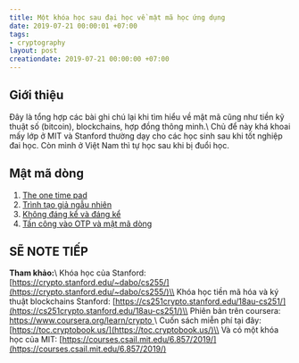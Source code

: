 ```yaml
---
title: Một khóa học sau đại học về mật mã học ứng dụng
date: 2019-07-21 00:00:01 +07:00
tags:
- cryptography
layout: post
creationdate: 2019-07-21 00:00:00 +07:00
---
```


## Giới thiệu

Đây là tổng hợp các bài ghi chú lại khi tìm hiểu về mật mã cũng như tiền kỹ thuật số (bitcoin), blockchains, hợp đồng thông minh.\\
Chủ để này khá khoai mấy lớp ở MIT và Stanford thường dạy cho các học sinh sau khi tốt nghiệp đai học. Còn mình ở Việt Nam thì tự học sau khi bị đuổi học.

## Mật mã dòng

1. [The one time pad](https://x3pi.github.io/reveal/crypto/01-otp.html)
2. [Trình tạo giả ngẫu nhiên](https://x3pi.github.io/reveal/crypto/02-prg.html)
3. [Không đáng kể và đáng kể](https://x3pi.github.io/reveal/crypto/03-n&nn.html)
4. [Tấn công vào OTP và mật mã dòng](https://x3pi.github.io/reveal/crypto/04-attacks-otp.html)



## SẼ NOTE TIẾP

**Tham khảo:**\\
Khóa học của Stanford: [https://crypto.stanford.edu/~dabo/cs255/](https://crypto.stanford.edu/~dabo/cs255/)\\
Khóa học tiền mã hóa và ký thuật blockchains Stanford: [https://cs251crypto.stanford.edu/18au-cs251/](https://cs251crypto.stanford.edu/18au-cs251/)\\
Phiên bản trên coursera: [https://www.coursera.org/learn/crypto ](https://www.coursera.org/learn/crypto)\\
Cuốn sách miễn phí tại đây: [https://toc.cryptobook.us/](https://toc.cryptobook.us/)\\
Và có một khóa học của MIT:  [https://courses.csail.mit.edu/6.857/2019/](https://courses.csail.mit.edu/6.857/2019/)

